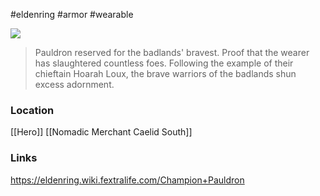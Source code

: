 #eldenring #armor #wearable

![](https://eldenring.wiki.fextralife.com/file/Elden-Ring/champion_pauldron_elden_ring_wiki_guide_200px.png)

>Pauldron reserved for the badlands' bravest.
>Proof that the wearer has slaughtered countless foes.
>Following the example of their chieftain Hoarah Loux, the brave warriors of the badlands shun excess adornment.
### Location
[[Hero]]
[[Nomadic Merchant Caelid South]]
### Links
https://eldenring.wiki.fextralife.com/Champion+Pauldron